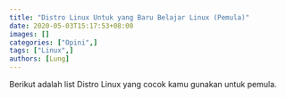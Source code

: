 ```yaml
---
title: "Distro Linux Untuk yang Baru Belajar Linux (Pemula)"
date: 2020-05-03T15:17:53+08:00
images: []
categories: ["Opini",]
tags: ["Linux",]
authors: [Lung]
---
```


Berikut adalah list Distro Linux yang cocok kamu gunakan untuk pemula.
